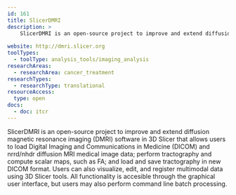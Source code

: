 ```yaml
---
id: 161
title: SlicerDMRI
description: >
    SlicerDMRI is an open-source project to improve and extend diffusion magnetic resonance imaging (DMRI) software in 3D Slicer.
    
website: http://dmri.slicer.org
toolTypes:
  - toolType: analysis_tools/imaging_analysis
researchAreas:
  - researchArea: cancer_treatment
researchTypes:
  - researchType: translational
resourceAccess:
  type: open
docs:
  - doc: itcr       
---
```

SlicerDMRI is an open-source project to improve and extend diffusion magnetic resonance imaging (DMRI) software in 3D Slicer that allows users to load Digital Imaging and Communications in Medicine (DICOM) and nrrd/nhdr diffusion MRI medical image data; perform tractography and compute scalar maps, such as FA; and load and save tractography in new DICOM format. Users can also visualize, edit, and register multimodal data using 3D Slicer tools. All functionality is accesible through the graphical user interface, but users may also perform command line batch processing.